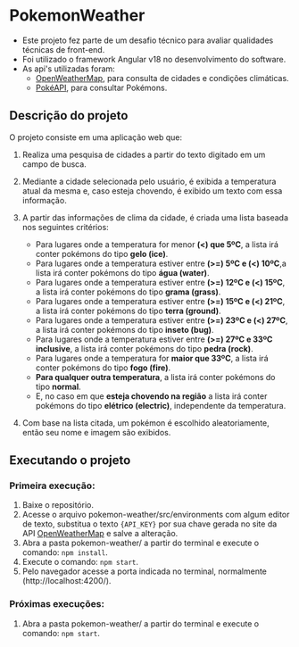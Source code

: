 
# PokemonWeather

  

- Este projeto fez parte de um desafio técnico para avaliar qualidades técnicas de front-end. 
- Foi utilizado o framework Angular v18 no desenvolvimento do software.
- As api's utilizadas foram:
	- [OpenWeatherMap](https://openweathermap.org/api), para consulta de cidades e condições climáticas.
	- [PokéAPI](https://pokeapi.co/docs/v2), para consultar Pokémons.

  

## Descrição do projeto

  

O projeto consiste em uma aplicação web que:

 1. Realiza uma pesquisa de cidades a partir do texto digitado em um campo de busca.
 2. Mediante a cidade selecionada pelo usuário, é exibida a temperatura atual da mesma e, caso esteja chovendo, é exibido um texto com essa informação.
 3. A partir das informações de clima da cidade, é criada uma lista baseada nos seguintes critérios:
	 -   Para lugares onde a temperatura for menor  **(<) que 5ºC**, a lista irá conter pokémons do tipo  **gelo (ice)**.
	-    Para lugares onde a temperatura estiver entre  **(>=) 5ºC e (<) 10ºC**,a lista irá conter pokémons do tipo  **água (water)**.
	-    Para lugares onde a temperatura estiver entre  **(>=) 12ºC e (<) 15ºC**, a lista irá conter pokémons do tipo  **grama (grass)**.
	-    Para lugares onde a temperatura estiver entre  **(>=) 15ºC e (<) 21ºC**, a lista irá conter pokémons do tipo  **terra (ground)**.
	-    Para lugares onde a temperatura estiver entre  **(>=) 23ºC e (<) 27ºC**, a lista irá conter pokémons do tipo  **inseto (bug)**.
	-    Para lugares onde a temperatura estiver entre  **(>=) 27ºC e 33ºC inclusive**, a lista irá conter pokémons do tipo  **pedra (rock)**.
	-    Para lugares onde a temperatura for  **maior que 33ºC**, a lista irá conter pokémons do tipo  **fogo (fire)**.
	-   **Para qualquer outra temperatura**, a lista irá conter pokémons do tipo  **normal**.
	-   E, no caso em que  **esteja chovendo na região**  a lista irá conter pokémons do tipo  **elétrico (electric)**, independente da temperatura.

4. Com base na lista citada, um pokémon é escolhido aleatoriamente, então seu nome e imagem são exibidos.

  

## Executando o projeto

  
### Primeira execução:
 1. Baixe o repositório.
 2. Acesse o arquivo pokemon-weather/src/environments com algum editor de texto, substitua o texto `{API_KEY}` por sua chave gerada no site da API  [OpenWeatherMap](https://openweathermap.org/api) e salve a alteração.
 3. Abra a pasta pokemon-weather/ a partir do terminal e execute o comando: `npm install`.
 4. Execute o comando: `npm start`.
 5. Pelo navegador acesse a porta indicada no terminal, normalmente (http://localhost:4200/).

### Próximas execuções:

 1. Abra a pasta pokemon-weather/ a partir do terminal e execute o comando: `npm start`.

  
